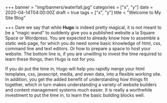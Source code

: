 +++
banner = "img/banners/waterfall.jpg"
categories = ["x", "y"]
date = 2020-04-14T04:00:00Z
draft = true
tags = ["x", "y"]
title = "Welcome to My Site Blog"

+++
Dare we say that while **Hugo** is indeed pretty magical, it is not meant to be a “magic wand” to suddenly give you a published website a la Square Space or Wordpress. You are expected to already know how to assemble a static web page, for which you do need some basic knowledge of html, css, command line and text editors. Or how to prepare a space to host your website. The bottom line is, if you are unwilling to invest the time required to learn these things, then Hugo is not for you.

If you _do_ put the time in, Hugo will help you rapidly merge your html templates, css, javascript, media, and even data, into a flexible working site. In addition, you get the added benefit of understanding how things fit together, which in turn makes understanding a variety of website builders and content management systems much easier. It is really a worthwhile investment to put the time in, to learn the basic building blocks well.